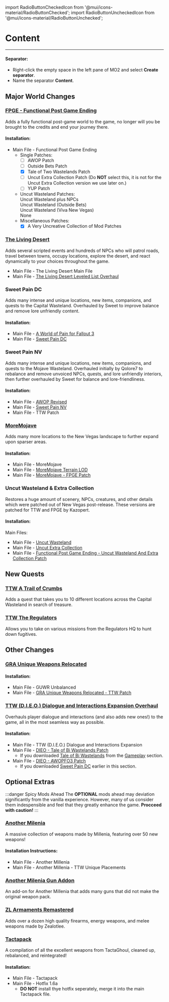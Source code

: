 ﻿import RadioButtonCheckedIcon from '@mui/icons-material/RadioButtonChecked';
import RadioButtonUncheckedIcon from '@mui/icons-material/RadioButtonUnchecked';

# Content

---

#### Separator:

- Right-click the empty space in the left pane of MO2 and select **Create separator**.
- Name the separator **Content**.

## Major World Changes

### [FPGE - Functional Post Game Ending](https://www.nexusmods.com/newvegas/mods/66726)

Adds a fully functional post-game world to the game, no longer will you be brought to the credits and end your journey there.

#### Installation:

- Main File - Functional Post Game Ending
  - Single Patches:
    - [ ] AWOP Patch
    - [ ] Outside Bets Patch
    - [x] Tale of Two Wastelands Patch
    - [ ] Uncut Extra Collection Patch (Do **NOT** select this, it is not for the Uncut Extra Collection version we use later on.)
    - [ ] YUP Patch
  - Uncut Wasteland Patches:<br/>
    <RadioButtonUncheckedIcon fontSize="small" /> Uncut Wasteland plus NPCs<br/>
    <RadioButtonUncheckedIcon fontSize="small" /> Uncut Wasteland (Outside Bets)<br/>
    <RadioButtonUncheckedIcon fontSize="small" /> Uncut Wasteland (Viva New Vegas)<br/>
    <RadioButtonCheckedIcon fontSize="small" /> None<br/>
  - Miscellaneous Patches:
    - [x] A Very Uncreative Collection of Mod Patches

### [The Living Desert](https://www.nexusmods.com/newvegas/mods/64623)

Adds several scripted events and hundreds of NPCs who will patrol roads, travel between towns, occupy locations, explore the desert, and react dynamically to your choices throughout the game.

- Main File - The Living Desert Main File
- Main File - [The Living Desert Leveled List Overhaul](https://www.nexusmods.com/newvegas/mods/73325)

### Sweet Pain DC

Adds many intense and unique locations, new items, companions, and quests to the Capital Wasteland. Overhauled by Sweet to improve balance and remove lore unfriendly content.

#### Installation:

- Main File - [A World of Pain for Fallout 3](https://www.nexusmods.com/newvegas/mods/66265)
- Main File - [Sweet Pain DC](https://www.nexusmods.com/newvegas/mods/78569)

### Sweet Pain NV

Adds many intense and unique locations, new items, companions, and quests to the Mojave Wasteland. Overhauled initially by Qolore7 to rebalance and remove unvoiced NPCs, quests, and lore unfriendly interiors, then further overhauled by Sweet for balance and lore-friendliness.

#### Installation:

- Main File - [AWOP Revised](https://www.nexusmods.com/newvegas/mods/71139)
- Main File - [Sweet Pain NV](https://www.nexusmods.com/newvegas/mods/81523)
- Main File - TTW Patch

### [MoreMojave](https://www.nexusmods.com/newvegas/mods/69809)

Adds many more locations to the New Vegas landscape to further expand upon sparser areas.

#### Installation:

- Main File - MoreMojave
- Main File - [MoreMojave Terrain LOD](https://www.nexusmods.com/newvegas/mods/79005?tab=files&file_id=1000122122&nmm=1)
- Main File - [MoreMojave - FPGE Patch](https://www.nexusmods.com/Core/Libs/Common/Widgets/DownloadPopUp?id=1000122211&nmm=1&game_id=130)

### Uncut Wasteland & Extra Collection

Restores a huge amount of scenery, NPCs, creatures, and other details which were patched out of New Vegas post-release. These versions are patched for TTW and FPGE by Kazopert.

#### Installation:

Main Files:

- Main File - [Uncut Wasteland](https://www.nexusmods.com/newvegas/mods/79005?tab=files&file_id=1000110262&nmm=1)
- Main File - [Uncut Extra Collection](https://www.nexusmods.com/newvegas/mods/79005?tab=files&file_id=1000110263&nmm=1)
- Main File - [Functional Post Game Ending - Uncut Wasteland And Extra Collection Patch](https://www.nexusmods.com/newvegas/mods/79005?tab=files&file_id=1000107025&nmm=1)

## New Quests

### [TTW A Trail of Crumbs](https://www.nexusmods.com/newvegas/mods/66267)

Adds a quest that takes you to 10 different locations across the Capital Wasteland in search of treasure.

### [TTW The Regulators](https://www.nexusmods.com/newvegas/mods/66266)

Allows you to take on various missions from the Regulators HQ to hunt down fugitives.

## Other Changes

### [GRA Unique Weapons Relocated](https://www.nexusmods.com/newvegas/mods/68153)

#### Installation:

- Main File - GUWR Unbalanced
- Main File - [GRA Unique Weapons Relocated - TTW Patch](https://www.nexusmods.com/newvegas/mods/79005?tab=files&file_id=1000121577&nmm=1)

### [TTW (D.I.E.O.) Dialogue and Interactions Expansion Overhaul](https://www.nexusmods.com/newvegas/mods/78189)

Overhauls player dialogue and interactions (and also adds new ones!) to the game, all in the most seamless way as possible.

#### Installation:

- Main File - TTW (D.I.E.O.) Dialogue and Interactions Expansion
- Main File - [DIEO - Tale of Bi Wastelands Patch](https://www.nexusmods.com/newvegas/mods/79005?tab=files&file_id=1000122910&nmm=1)
  - If you downloaded [Tale of Bi Wastelands](https://www.nexusmods.com/newvegas/mods/72721) from the [Gameplay](https://wastelandsurvivalguide.com/docs/gameplay) section.
- Main File - [DIEO - AWOPFO3 Patch](https://www.nexusmods.com/newvegas/mods/79005?tab=files&file_id=1000122912&nmm=1)
  - If you downloaded [Sweet Pain DC](https://www.nexusmods.com/newvegas/mods/78569) earlier in this section.

## Optional Extras

:::danger Spicy Mods Ahead
The **OPTIONAL** mods ahead may deviation significantly from the vanilla experience. However, many of us consider them indespensible and feel that they greatly enhance the game. **Procceed with caution!**
:::

### [Another Milenia](https://www.nexusmods.com/newvegas/mods/76133)

A massive collection of weapons made by Millenia, featuring over 50 new weapons!

#### Installation Instructions:
- Main File - Another Millenia
- Main File - Another Millenia - TTW Unique Placements

### [Another Milenia Gun Addon](https://www.nexusmods.com/newvegas/mods/77358)

An add-on for Another Millenia that adds many guns that did not make the original weapon pack.

### [ZL Armaments Remastered](https://www.nexusmods.com/newvegas/mods/84213)

Adds over a dozen high quality firearms, energy weapons, and melee weapons made by Zealotlee.

### [Tactapack](https://www.nexusmods.com/newvegas/mods/80219)

A compilation of all the excellent weapons from TactaGhoul, cleaned up, rebalanced, and reintegrated!

#### Installation:
- Main File - Tactapack
- Main File - Hotfix 1.6a
  - **DO NOT** install thye hotfix seperately, merge it into the main Tactapack file.
